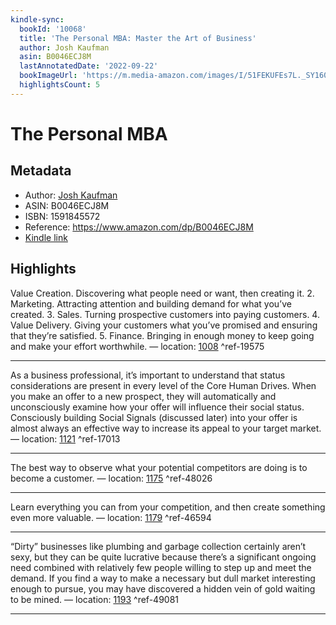 ```yaml
---
kindle-sync:
  bookId: '10068'
  title: 'The Personal MBA: Master the Art of Business'
  author: Josh Kaufman
  asin: B0046ECJ8M
  lastAnnotatedDate: '2022-09-22'
  bookImageUrl: 'https://m.media-amazon.com/images/I/51FEKUFEs7L._SY160.jpg'
  highlightsCount: 5
---
```

# The Personal MBA
## Metadata
* Author: [Josh Kaufman](https://www.amazon.comundefined)
* ASIN: B0046ECJ8M
* ISBN: 1591845572
* Reference: https://www.amazon.com/dp/B0046ECJ8M
* [Kindle link](kindle://book?action=open&asin=B0046ECJ8M)

## Highlights
Value Creation. Discovering what people need or want, then creating it. 2. Marketing. Attracting attention and building demand for what you’ve created. 3. Sales. Turning prospective customers into paying customers. 4. Value Delivery. Giving your customers what you’ve promised and ensuring that they’re satisfied. 5. Finance. Bringing in enough money to keep going and make your effort worthwhile. — location: [1008](kindle://book?action=open&asin=B0046ECJ8M&location=1008) ^ref-19575

---
As a business professional, it’s important to understand that status considerations are present in every level of the Core Human Drives. When you make an offer to a new prospect, they will automatically and unconsciously examine how your offer will influence their social status. Consciously building Social Signals (discussed later) into your offer is almost always an effective way to increase its appeal to your target market. — location: [1121](kindle://book?action=open&asin=B0046ECJ8M&location=1121) ^ref-17013

---
The best way to observe what your potential competitors are doing is to become a customer. — location: [1175](kindle://book?action=open&asin=B0046ECJ8M&location=1175) ^ref-48026

---
Learn everything you can from your competition, and then create something even more valuable. — location: [1179](kindle://book?action=open&asin=B0046ECJ8M&location=1179) ^ref-46594

---
“Dirty” businesses like plumbing and garbage collection certainly aren’t sexy, but they can be quite lucrative because there’s a significant ongoing need combined with relatively few people willing to step up and meet the demand. If you find a way to make a necessary but dull market interesting enough to pursue, you may have discovered a hidden vein of gold waiting to be mined. — location: [1193](kindle://book?action=open&asin=B0046ECJ8M&location=1193) ^ref-49081

---

